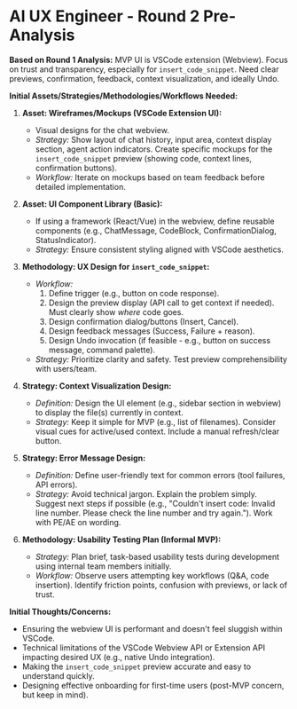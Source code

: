 # AI UX Engineer - Round 2 Pre-Analysis

**Based on Round 1 Analysis:** MVP UI is VSCode extension (Webview). Focus on trust and transparency, especially for `insert_code_snippet`. Need clear previews, confirmation, feedback, context visualization, and ideally Undo.

**Initial Assets/Strategies/Methodologies/Workflows Needed:**

1.  **Asset: Wireframes/Mockups (VSCode Extension UI):**
    *   Visual designs for the chat webview.
    *   *Strategy:* Show layout of chat history, input area, context display section, agent action indicators. Create specific mockups for the `insert_code_snippet` preview (showing code, context lines, confirmation buttons).
    *   *Workflow:* Iterate on mockups based on team feedback before detailed implementation.

2.  **Asset: UI Component Library (Basic):**
    *   If using a framework (React/Vue) in the webview, define reusable components (e.g., ChatMessage, CodeBlock, ConfirmationDialog, StatusIndicator).
    *   *Strategy:* Ensure consistent styling aligned with VSCode aesthetics.

3.  **Methodology: UX Design for `insert_code_snippet`:**
    *   *Workflow:* 
        1. Define trigger (e.g., button on code response).
        2. Design the preview display (API call to get context if needed). Must clearly show *where* code goes.
        3. Design confirmation dialog/buttons (Insert, Cancel).
        4. Design feedback messages (Success, Failure + reason).
        5. Design Undo invocation (if feasible - e.g., button on success message, command palette).
    *   *Strategy:* Prioritize clarity and safety. Test preview comprehensibility with users/team.

4.  **Strategy: Context Visualization Design:**
    *   *Definition:* Design the UI element (e.g., sidebar section in webview) to display the file(s) currently in context.
    *   *Strategy:* Keep it simple for MVP (e.g., list of filenames). Consider visual cues for active/used context. Include a manual refresh/clear button.

5.  **Strategy: Error Message Design:**
    *   *Definition:* Define user-friendly text for common errors (tool failures, API errors).
    *   *Strategy:* Avoid technical jargon. Explain the problem simply. Suggest next steps if possible (e.g., \"Couldn\'t insert code: Invalid line number. Please check the line number and try again.\"). Work with PE/AE on wording.

6.  **Methodology: Usability Testing Plan (Informal MVP):**
    *   *Strategy:* Plan brief, task-based usability tests during development using internal team members initially.
    *   *Workflow:* Observe users attempting key workflows (Q&A, code insertion). Identify friction points, confusion with previews, or lack of trust.

**Initial Thoughts/Concerns:**
*   Ensuring the webview UI is performant and doesn\'t feel sluggish within VSCode.
*   Technical limitations of the VSCode Webview API or Extension API impacting desired UX (e.g., native Undo integration).
*   Making the `insert_code_snippet` preview accurate and easy to understand quickly.
*   Designing effective onboarding for first-time users (post-MVP concern, but keep in mind). 
